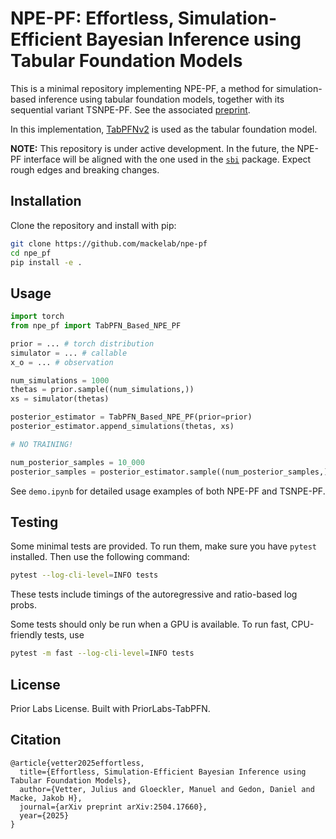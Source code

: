 # NPE-PF: Effortless, Simulation-Efficient Bayesian Inference using Tabular Foundation Models

This is a minimal repository implementing NPE-PF, a method for simulation-based inference using tabular foundation models, together with its sequential variant TSNPE-PF. See the associated [preprint](https://arxiv.org/abs/2504.17660).

In this implementation, [TabPFNv2](https://github.com/PriorLabs/TabPFN) is used as the tabular foundation model.

**NOTE:** This repository is under active development. In the future, the NPE-PF interface will be aligned with the one used in the [`sbi`](https://github.com/sbi-dev/sbi) package. Expect rough edges and breaking changes.

## Installation

Clone the repository and install with pip:

```bash
git clone https://github.com/mackelab/npe-pf
cd npe_pf
pip install -e .
```

## Usage

```python
import torch
from npe_pf import TabPFN_Based_NPE_PF

prior = ... # torch distribution
simulator = ... # callable
x_o = ... # observation

num_simulations = 1000
thetas = prior.sample((num_simulations,))
xs = simulator(thetas)

posterior_estimator = TabPFN_Based_NPE_PF(prior=prior)
posterior_estimator.append_simulations(thetas, xs)

# NO TRAINING!

num_posterior_samples = 10_000
posterior_samples = posterior_estimator.sample((num_posterior_samples,), x=x_o)
```

See `demo.ipynb` for detailed usage examples of both NPE-PF and TSNPE-PF.

## Testing

Some minimal tests are provided. To run them, make sure you have `pytest` installed. Then use the following command:
```bash
pytest --log-cli-level=INFO tests
```
These tests include timings of the autoregressive and ratio-based log probs.

Some tests should only be run when a GPU is available.
To run fast, CPU-friendly tests, use
```bash
pytest -m fast --log-cli-level=INFO tests
```

## License

Prior Labs License. Built with PriorLabs-TabPFN.

## Citation
```
@article{vetter2025effortless,
  title={Effortless, Simulation-Efficient Bayesian Inference using Tabular Foundation Models},
  author={Vetter, Julius and Gloeckler, Manuel and Gedon, Daniel and Macke, Jakob H},
  journal={arXiv preprint arXiv:2504.17660},
  year={2025}
}
```
